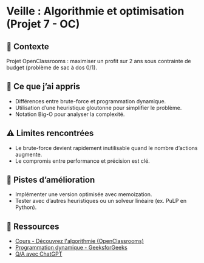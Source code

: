 # Veille : Algorithmie et optimisation (Projet 7 - OC)

## 🎯 Contexte
Projet OpenClassrooms : maximiser un profit sur 2 ans sous contrainte de budget (problème de sac à dos 0/1).

## 📌 Ce que j’ai appris
- Différences entre brute-force et programmation dynamique.
- Utilisation d’une heuristique gloutonne pour simplifier le problème.
- Notation Big-O pour analyser la complexité.

## ⚠️ Limites rencontrées
- Le brute-force devient rapidement inutilisable quand le nombre d’actions augmente.
- Le compromis entre performance et précision est clé.

## 🚀 Pistes d’amélioration
- Implémenter une version optimisée avec memoization.
- Tester avec d’autres heuristiques ou un solveur linéaire (ex. PuLP en Python).

## 🔗 Ressources
- [Cours - Découvrez l'algorithmie (OpenClassrooms)](https://openclassrooms.com/fr/courses/7527306-decouvrez-le-fonctionnement-des-algorithmes)  
- [Programmation dynamique - GeeksforGeeks](https://www.geeksforgeeks.org/dynamic-programming/)  
- [Q/A avec ChatGPT](chat.openai.com/chat)